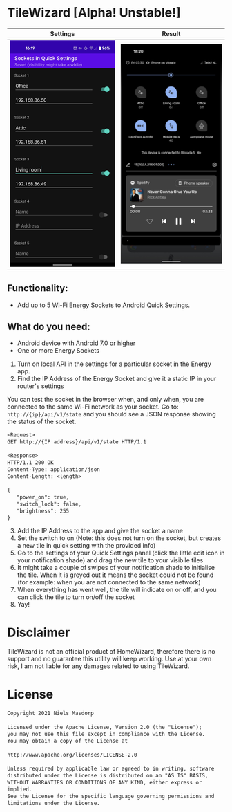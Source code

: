 # TileWizard [Alpha! Unstable!]

Settings            |  Result
:-------------------------:|:-------------------------:
![Alt text](/screenshots/screenshot1.jpg?raw=true "Settings")  |  ![Alt text](/screenshots/screenshot2.jpg?raw=true "Quick Settings")

## Functionality:

- Add up to 5 Wi-Fi Energy Sockets to Android Quick Settings.

## What do you need:

- Android device with Android 7.0 or higher
- One or more Energy Sockets

1. Turn on local API in the settings for a particular socket in the Energy app.
2. Find the IP Address of the Energy Socket and give it a static IP in your router's settings

You can test the socket in the browser when, and only when, you are connected to the same Wi-Fi network as your socket.
Go to: `http://{ip}/api/v1/state` and you should see a JSON response showing the status of the socket.

```
<Request>
GET http://{IP address}/api/v1/state HTTP/1.1

<Response>
HTTP/1.1 200 OK
Content-Type: application/json
Content-Length: <length>

{
   "power_on": true,
   "switch_lock": false,
   "brightness": 255
}
```

3. Add the IP Address to the app and give the socket a name
4. Set the switch to on (Note: this does not turn on the socket, but creates a new tile in quick setting with the provided info)
5. Go to the settings of your Quick Settings panel (click the little edit icon in your notification shade) and drag the new tile to your visibile tiles
6. It might take a couple of swipes of your notification shade to initialise the tile. When it is greyed out it means the socket could not be found (for example: when you are not connected to the same network)
7. When everything has went well, the tile will indicate on or off, and you can click the tile to turn on/off the socket
8. Yay!

# Disclaimer

TileWizard is not an official product of HomeWizard, therefore there is no support and no guarantee this utility will keep working.
Use at your own risk, I am not liable for any damages related to using TileWizard.

# License

```
Copyright 2021 Niels Masdorp

Licensed under the Apache License, Version 2.0 (the "License");
you may not use this file except in compliance with the License.
You may obtain a copy of the License at

http://www.apache.org/licenses/LICENSE-2.0

Unless required by applicable law or agreed to in writing, software
distributed under the License is distributed on an "AS IS" BASIS,
WITHOUT WARRANTIES OR CONDITIONS OF ANY KIND, either express or implied.
See the License for the specific language governing permissions and
limitations under the License.
```
